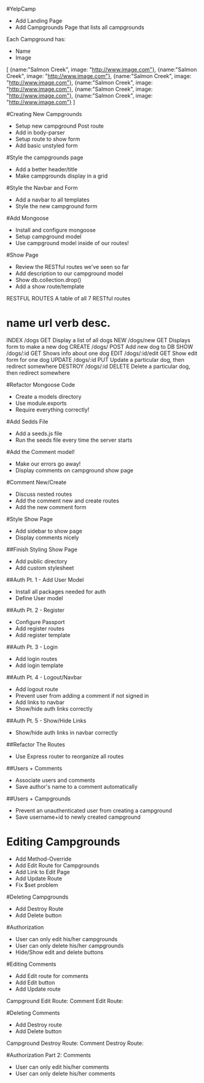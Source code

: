 #YelpCamp

* Add Landing Page
* Add Campgrounds Page that lists all campgrounds

Each Campground has:
  * Name
  * Image

  [
    {name:"Salmon Creek", image: "http://www.image.com"},
    {name:"Salmon Creek", image: "http://www.image.com"},
    {name:"Salmon Creek", image: "http://www.image.com"},
    {name:"Salmon Creek", image: "http://www.image.com"},
    {name:"Salmon Creek", image: "http://www.image.com"},
    {name:"Salmon Creek", image: "http://www.image.com"}
  ]

#Creating New Campgrounds
  * Setup new campground Post route
  * Add in body-parser
  * Setup route to show form
  * Add basic unstyled form

#Style the campgrounds page
  * Add a better header/title
  * Make campgrounds display in a grid

#Style the Navbar and Form
  * Add a navbar to all templates
  * Style the new campground form

#Add Mongoose
  * Install and configure mongoose
  * Setup campground model
  * Use campground model inside of our routes!

#Show Page
  * Review the RESTful routes we've seen so far
  * Add description to our campground model
  * Show db.collection.drop()
  * Add a show route/template

RESTFUL ROUTES
A table of all 7 RESTful routes

name     url            verb   desc.  
===========================================================
INDEX    /dogs          GET    Display a list of all dogs
NEW      /dogs/new      GET    Displays form to make a new dog
CREATE   /dogs/         POST   Add new dog to DB
SHOW     /dogs/:id      GET    Shows info about one dog
EDIT     /dogs/:id/edit GET    Show edit form for one dog
UPDATE   /dogs/:id      PUT    Update a particular dog, then redirect somewhere
DESTROY  /dogs/:id      DELETE Delete a particular dog, then redirect somewhere

#Refactor Mongoose Code
  * Create a models directory
  * Use module.exports
  * Require everything correctly!

#Add Sedds File
  * Add a seeds.js file
  * Run the seeds file every time the server starts

#Add the Comment model!
  * Make our errors go away!
  * Display comments on campground show page

#Comment New/Create
  * Discuss nested routes
  * Add the comment new and create routes
  * Add the new comment form

#Style Show Page
  * Add sidebar to show page
  * Display comments nicely

##Finish Styling Show Page
  * Add public directory
  * Add custom stylesheet

##Auth Pt. 1 - Add User Model
  * Install all packages needed for auth
  * Define User model

##Auth Pt. 2 - Register
  * Configure Passport
  * Add register routes
  * Add register template

##Auth Pt. 3 - Login
  * Add login routes
  * Add login template

##Auth Pt. 4 - Logout/Navbar
  * Add logout route
  * Prevent user from adding a comment if not signed in
  * Add links to navbar
  * Show/hide auth links correctly

##Auth Pt. 5 - Show/Hide Links
  * Show/hide auth links in navbar correctly

##Refactor The Routes
  * Use Express router to reorganize all routes

##Users + Comments
  * Associate users and comments
  * Save author's name to a comment automatically

##Users + Campgrounds
  * Prevent an unauthenticated user from creating a campground
  * Save username+id to newly created campground

# Editing Campgrounds
  * Add Method-Override
  * Add Edit Route for Campgrounds
  * Add Link to Edit Page
  * Add Update Route
  * Fix $set problem

#Deleting Campgrounds
  * Add Destroy Route
  * Add Delete button

#Authorization
  * User can only edit his/her campgrounds
  * User can only delete his/her campgrounds
  * Hide/Show edit and delete buttons

#Editing Comments
  * Add Edit route for comments
  * Add Edit button
  * Add Update route

Campground Edit Route: <!-- /campgrounds/:id/edit -->
Comment Edit Route: <!-- /campgrounds/:id/comments/:comment_id/edit -->

#Deleting Comments
  * Add Destroy route
  * Add Delete button

Campground Destroy Route: <!-- /campgrounds/:id -->
Comment Destroy Route: <!-- /campgrounds/:id/comments/:comment_id -->

#Authorization Part 2: Comments
  * User can only edit his/her comments
  * User can only delete his/her comments